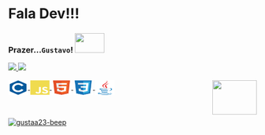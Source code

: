 
 <h1>Fala Dev!!!</h1>
 <h3>Prazer...<code>Gustavo</code>! <img align="center-right" height="40" width="60" src="https://bit.ly/3AKD9yc"></h3>
 
<div>
  <a href="https://github.com/gustaa23-beep">
  <img height="180em" src="https://github-readme-stats.vercel.app/api?username=gustaa23-beep&show_icons=true&theme=omni&include_all_commits=true&count_private=true"/>
  <img height="180em" src="https://github-readme-stats.vercel.app/api/top-langs/?username=gustaa23-beep&layout=compact&langs_count=7&theme=omni"/>
</div>

<div style="display: inline_block"><br>
  <img align="center" height="30" width="40" src="https://raw.githubusercontent.com/devicons/devicon/master/icons/c/c-plain.svg">
  <img align="center" height="30" width="40" src="https://raw.githubusercontent.com/devicons/devicon/master/icons/javascript/javascript-plain.svg">
  <img align="center" height="30" width="40" src="https://raw.githubusercontent.com/devicons/devicon/master/icons/html5/html5-original.svg">
  <img align="center" height="30" width="40" src="https://raw.githubusercontent.com/devicons/devicon/master/icons/css3/css3-original.svg">
  <img align="center" height="30" width="40" src="https://raw.githubusercontent.com/devicons/devicon/master/icons/java/java-original.svg">
  <img align="right" height="70" width="90" src="https://pa1.narvii.com/6687/43f33cb5f536470f2f63db237a32d6566bdc352e_hq.gif">
</div>

##

<div style="display: inline_block"><br>
 <img src="https://komarev.com/ghpvc/?username=gustaa23-beep&color=green" alt="gustaa23-beep"/> 
</div>
